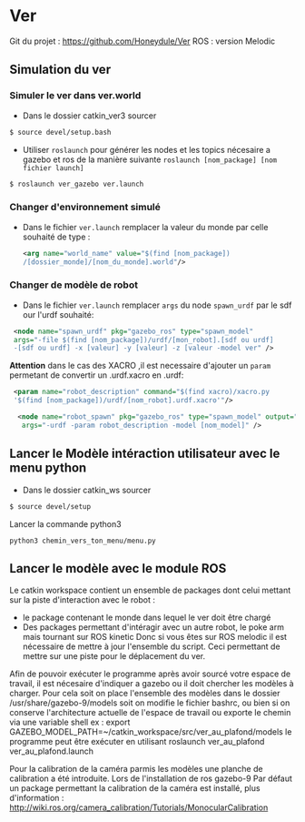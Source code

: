 # Ver

Git du projet : https://github.com/Honeydule/Ver
ROS : version Melodic

## Simulation du ver

### Simuler le ver dans ver.world

  * Dans le dossier catkin_ver3 sourcer 
  ```bash
  $ source devel/setup.bash
  ```
  * Utiliser `roslaunch` pour générer les nodes et les topics nécesaire a gazebo et ros de la manière suivante `roslaunch [nom_package] [nom fichier launch]`
  ```bash
  $ roslaunch ver_gazebo ver.launch
  ```

### Changer d'environnement simulé

* Dans le fichier `ver.launch` remplacer la valeur du monde par celle souhaité de type :
  ```xml
  <arg name="world_name" value="$(find [nom_package])
  /[dossier_monde]/[nom_du_monde].world"/>
  ```

### Changer de modèle de robot

* Dans le fichier `ver.launch` remplacer `args` du node `spawn_urdf` par le sdf our l'urdf souhaité:
 ```xml
  <node name="spawn_urdf" pkg="gazebo_ros" type="spawn_model" 
  args="-file $(find [nom_package])/urdf/[mon_robot].[sdf ou urdf] 
  -[sdf ou urdf] -x [valeur] -y [valeur] -z [valeur -model ver" />
  ```
**Attention** dans le cas des XACRO ,il est necessaire d'ajouter un `param` permetant de convertir un .urdf.xacro en .urdf:

```xml
 <param name="robot_description" command="$(find xacro)/xacro.py 
 '$(find [nom_package])/urdf/[nom_robot].urdf.xacro'"/>

  <node name="robot_spawn" pkg="gazebo_ros" type="spawn_model" output="screen"
   args="-urdf -param robot_description -model [nom_model]" />
  ```
  
## Lancer le Modèle intéraction utilisateur avec le menu python

* Dans le dossier catkin_ws sourcer
```bash
$ source devel/setup
```
Lancer la commande python3
```Python3 
python3 chemin_vers_ton_menu/menu.py
```
## Lancer le modèle avec le module ROS

Le catkin workspace contient un ensemble de packages dont celui mettant sur la piste d'interaction avec le robot :
- le package contenant le monde dans lequel le ver doit être chargé
- Des packages permettant d'intéragir avec un autre robot, le poke arm mais tournant sur ROS kinetic
Donc si vous êtes sur ROS melodic il est nécessaire de mettre à jour l'ensemble du script. Ceci permettant 
de mettre sur une piste pour le déplacement du ver.

Afin de pouvoir exécuter le programme après avoir sourcé votre espace de travail, il est nécesaire d'indiquer
a gazebo ou il doit chercher les modèles à charger. Pour cela soit on place l'ensemble des modèles dans le dossier
/usr/share/gazebo-9/models  soit on modifie le fichier bashrc, ou bien si on conserve l'architecture actuelle de
l'espace de travail ou exporte le chemin via une variable shell ex : export GAZEBO_MODEL_PATH=~/catkin_workspace/src/ver_au_plafond/models
le programme peut être exécuter en utilisant roslaunch ver_au_plafond ver_au_plafond.launch


Pour la calibration de la caméra parmis les modèles une planche de calibration a été introduite. Lors de l'installation de ros gazebo-9
Par défaut un package permettant la calibration de la caméra est installé, plus d'information : http://wiki.ros.org/camera_calibration/Tutorials/MonocularCalibration

